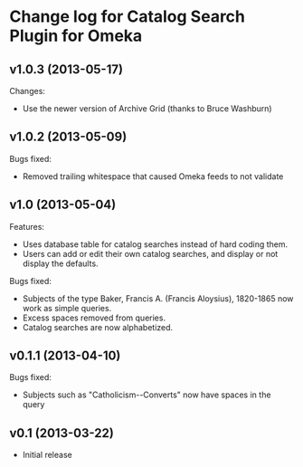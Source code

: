 # Change log for Catalog Search Plugin for Omeka

## v1.0.3 (2013-05-17)

Changes:

+ Use the newer version of Archive Grid (thanks to Bruce Washburn)

## v1.0.2 (2013-05-09)

Bugs fixed:

+ Removed trailing whitespace that caused Omeka feeds to not validate

## v1.0 (2013-05-04)

Features: 

+ Uses database table for catalog searches instead of hard coding them.
+ Users can add or edit their own catalog searches, and display or not 
  display the defaults.

Bugs fixed:

+ Subjects of the type
    Baker, Francis A. (Francis Aloysius), 1820-1865
  now work as simple queries.
+ Excess spaces removed from queries.
+ Catalog searches are now alphabetized.

## v0.1.1 (2013-04-10)

Bugs fixed:

+ Subjects such as "Catholicism--Converts" now have spaces in the query

## v0.1 (2013-03-22)

+ Initial release
